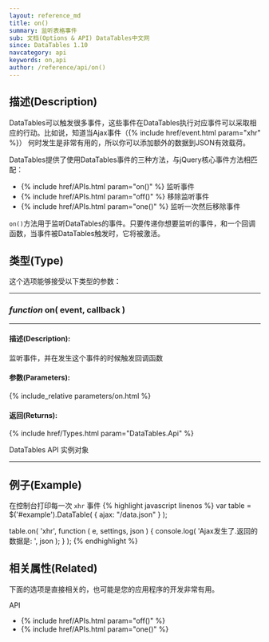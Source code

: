 ```yaml
---
layout: reference_md
title: on()
summary: 监听表格事件
sub: 文档(Options & API) DataTables中文网
since: DataTables 1.10
navcategory: api
keywords: on,api
author: /reference/api/on()
---
```



## 描述(Description)


DataTables可以触发很多事件，这些事件在DataTables执行对应事件可以采取相应的行动。比如说，知道当Ajax事件（{% include href/event.html param="xhr" %}）
何时发生是非常有用的，所以你可以添加额外的数据到JSON有效载荷。

DataTables提供了使用DataTables事件的三种方法，与jQuery核心事件方法相匹配：

- {% include href/APIs.html param="on()" %} 监听事件
- {% include href/APIs.html param="off()" %} 移除监听事件
- {% include href/APIs.html param="one()" %} 监听一次然后移除事件



`on()`方法用于监听DataTables的事件。只要传递你想要监听的事件，和一个回调函数，当事件被DataTables触发时，它将被激活。



## 类型(Type)
这个选项能够接受以下类型的参数：

---
    
### _function_ **on( event, callback )**  
 
---

#### 描述(Description):

监听事件，并在发生这个事件的时候触发回调函数
     
#### 参数(Parameters):
{% include_relative parameters/on.html %}

#### 返回(Returns):

{% include href/Types.html param="DataTables.Api" %}

DataTables API 实例对象

--- 
    
## 例子(Example)

在控制台打印每一次 `xhr` 事件
{% highlight javascript linenos %}
var table = $('#example').DataTable( {
    ajax: "/data.json"
} );
 
table.on( 'xhr', function ( e, settings, json ) {
    console.log( 'Ajax发生了.返回的数据是: ', json );
} );
{% endhighlight %}



## 相关属性(Related)
下面的选项是直接相关的，也可能是您的应用程序的开发非常有用。

API

- {% include href/APIs.html param="off()" %}
- {% include href/APIs.html param="one()" %}
